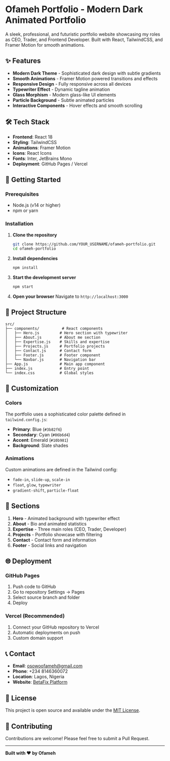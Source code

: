 # Ofameh Portfolio - Modern Dark Animated Portfolio

A sleek, professional, and futuristic portfolio website showcasing my roles as CEO, Trader, and Frontend Developer. Built with React, TailwindCSS, and Framer Motion for smooth animations.

## ✨ Features

- **Modern Dark Theme** - Sophisticated dark design with subtle gradients
- **Smooth Animations** - Framer Motion powered transitions and effects
- **Responsive Design** - Fully responsive across all devices
- **Typewriter Effect** - Dynamic tagline animation
- **Glass Morphism** - Modern glass-like UI elements
- **Particle Background** - Subtle animated particles
- **Interactive Components** - Hover effects and smooth scrolling

## 🛠️ Tech Stack

- **Frontend**: React 18
- **Styling**: TailwindCSS
- **Animations**: Framer Motion
- **Icons**: React Icons
- **Fonts**: Inter, JetBrains Mono
- **Deployment**: GitHub Pages / Vercel

## 🚀 Getting Started

### Prerequisites

- Node.js (v14 or higher)
- npm or yarn

### Installation

1. **Clone the repository**
   ```bash
   git clone https://github.com/YOUR_USERNAME/ofameh-portfolio.git
   cd ofameh-portfolio
   ```

2. **Install dependencies**
   ```bash
   npm install
   ```

3. **Start the development server**
   ```bash
   npm start
   ```

4. **Open your browser**
   Navigate to `http://localhost:3000`

## 📁 Project Structure

```
src/
├── components/          # React components
│   ├── Hero.js         # Hero section with typewriter
│   ├── About.js        # About me section
│   ├── Expertise.js    # Skills and expertise
│   ├── Projects.js     # Portfolio projects
│   ├── Contact.js      # Contact form
│   ├── Footer.js       # Footer component
│   └── Navbar.js       # Navigation bar
├── App.js              # Main app component
├── index.js            # Entry point
└── index.css           # Global styles
```

## 🎨 Customization

### Colors
The portfolio uses a sophisticated color palette defined in `tailwind.config.js`:
- **Primary**: Blue (`#3b82f6`)
- **Secondary**: Cyan (`#06b6d4`)
- **Accent**: Emerald (`#10b981`)
- **Background**: Slate shades

### Animations
Custom animations are defined in the Tailwind config:
- `fade-in`, `slide-up`, `scale-in`
- `float`, `glow`, `typewriter`
- `gradient-shift`, `particle-float`

## 📱 Sections

1. **Hero** - Animated background with typewriter effect
2. **About** - Bio and animated statistics
3. **Expertise** - Three main roles (CEO, Trader, Developer)
4. **Projects** - Portfolio showcase with filtering
5. **Contact** - Contact form and information
6. **Footer** - Social links and navigation

## 🌐 Deployment

### GitHub Pages
1. Push code to GitHub
2. Go to repository Settings → Pages
3. Select source branch and folder
4. Deploy

### Vercel (Recommended)
1. Connect your GitHub repository to Vercel
2. Automatic deployments on push
3. Custom domain support

## 📞 Contact

- **Email**: osowoofameh@gmail.com
- **Phone**: +234 8146360072
- **Location**: Lagos, Nigeria
- **Website**: [BetaFix Platform](https://betafix.vercel.app/)

## 📄 License

This project is open source and available under the [MIT License](LICENSE).

## 🤝 Contributing

Contributions are welcome! Please feel free to submit a Pull Request.

---

**Built with ❤️ by Ofameh**
